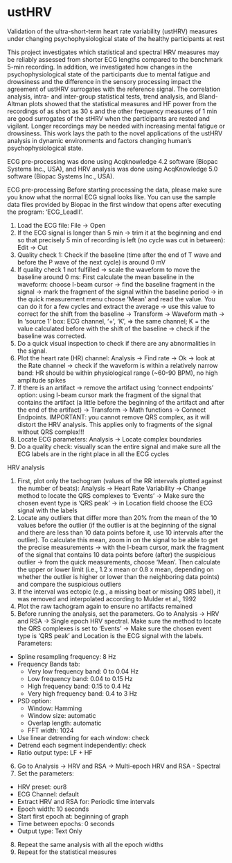 # ustHRV
Validation of the ultra-short-term heart rate variability (ustHRV) measures under changing psychophysiological state of the healthy participants at rest

This project investigates which statistical and spectral HRV measures may be reliably assessed from shorter ECG lengths compared to the benchmark 5-min recording. In addition, we investigated how changes in the psychophysiological state of the participants due to mental fatigue and drowsiness and the difference in the sensory processing impact the agreement of ustHRV surrogates with the reference signal. The correlation analysis, intra- and inter-group statistical tests, trend analysis, and Bland-Altman plots showed that the statistical measures and HF power from the recordings of as short as 30 s and the other frequency measures of 1 min are good surrogates of the stHRV when the participants are rested and vigilant. Longer recordings may be needed with increasing mental fatigue or drowsiness. This work lays the path to the novel applications of the ustHRV analysis in dynamic environments and factors changing human’s psychophysiological state.

ECG pre-processing was done using Acqknowledge 4.2 software (Biopac Systems Inc., USA), and HRV analysis was done using AcqKnowledge 5.0 software (Biopac Systems Inc., USA).

ECG pre-processing
Before starting processing the data, please make sure you know what the normal ECG signal looks like. You can use the sample data files provided by Biopac in the first window that opens after executing the program: ‘ECG_LeadII’.
1.	Load the ECG file: File -> Open
2.	If the ECG signal is longer than 5 min -> trim it at the beginning and end so that precisely 5 min of recording is left (no cycle was cut in between): Edit -> Cut
3.	Quality check 1: Check if the baseline (time after the end of T wave and before the P wave of the next cycle) is around 0 mV
4.	If quality check 1 not fulfilled -> scale the waveform to move the baseline around 0 ms: First calculate the mean baseline in the waveform: choose I-beam cursor -> find the baseline fragment in the signal -> mark the fragment of the signal within the baseline period -> in the quick measurement menu choose ‘Mean’ and read the value. You can do it for a few cycles and extract the average -> use this value to correct for the shift from the baseline ->
Transform -> Waveform math -> In ‘source 1’ box: ECG channel, ‘+’, ‘K’, => the same channel; K = the value calculated before with the shift of the baseline -> check if the baseline was corrected.
5.  Do a quick visual inspection to check if there are any abnormalities in the signal.
6.  Plot the heart rate (HR) channel: Analysis -> Find rate -> Ok -> look at the Rate channel -> check if the waveform is within a relatively narrow band: HR should be within physiological range (~60-90 BPM), no high amplitude spikes
7.  If there is an artifact -> remove the artifact using ‘connect endpoints’ option: using I-beam cursor mark the fragment of the signal that contains the artifact (a little before the beginning of the artifact and after the end of the artifact) -> Transform -> Math functions -> Connect Endpoints. IMPORTANT: you cannot remove QRS complex, as it will distort the HRV analysis. This applies only to fragments of the signal without QRS complex!!!
8.  Locate ECG parameters: Analysis -> Locate complex boundaries
9.  Do a quality check: visually scan the entire signal and make sure all the ECG labels are in the right place in all the ECG cycles

HRV analysis
1. First, plot only the tachogram (values of the RR intervals plotted against the number of beats): Analysis -> Heart Rate Variability -> Change method to locate the QRS complexes to ‘Events’ -> Make sure the chosen event type is ‘QRS peak’ -> in Location field choose the ECG signal with the labels
2. Locate any outliers that differ more than 20% from the mean of the 10 values before the outlier (if the outlier is at the beginning of the signal and there are less than 10 data points before it, use 10 intervals after the outlier). To calculate this mean, zoom in on the signal to be able to get the precise measurements -> with the I-beam cursor, mark the fragment of the signal that contains 10 data points before (after) the suspicious outlier -> from the quick measurements, choose ‘Mean’. Then calculate the upper or lower limit (i.e., 1.2 x mean or 0.8 x mean, depending on whether the outlier is higher or lower than the neighboring data points) and compare the suspicious outliers
3. If the interval was ectopic (e.g., a missing beat or missing QRS label), it was removed and interpolated according to Mulder et al., 1992
4. Plot the raw tachogram again to ensure no artifacts remained
5. Before running the analysis, set the parameters. Go to Analysis -> HRV and RSA -> Single epoch HRV spectral. Make sure the method to locate the QRS complexes is set to ‘Events’ -> Make sure the chosen event type is ‘QRS peak’ and Location is the ECG signal with the labels. Parameters:
 - Spline resampling frequency: 8 Hz
 - Frequency Bands tab:
   - Very low frequency band: 0 to 0.04 Hz
   - Low frequency band: 0.04 to 0.15 Hz
   - High frequency band: 0.15 to 0.4 Hz
   - Very high frequency band: 0.4 to 3 Hz
 - PSD option:
   - Window: Hamming
   - Window size: automatic
   - Overlap length: automatic
   - FFT width: 1024
 - Use linear detrending for each window: check
 - Detrend each segment independently: check
 - Ratio output type: LF + HF
6. Go to Analysis -> HRV and RSA -> Multi-epoch HRV and RSA - Spectral
7. Set the parameters:
 - HRV preset: our8
 - ECG Channel: default
 - Extract HRV and RSA for: Periodic time intervals
 - Epoch width: 10 seconds
 - Start first epoch at: beginning of graph
 - Time between epochs: 0 seconds
 - Output type: Text Only
8. Repeat the same analysis with all the epoch widths
9. Repeat for the statistical measures

